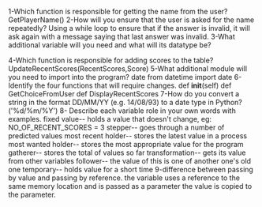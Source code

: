 1-Which function is responsible for getting the name from the user?
GetPlayerName()
2-How will you ensure that the user is asked for the name repeatedly?
Using a while loop to ensure that if the answer is invalid, it will ask again with a message saying that last answer was invalid.
3-What additional variable will you need and what will its datatype be?

4-Which function is responsible for adding scores to the table?
UpdateRecentScores(RecentScores,Score)
5-What additional module will you need to import into the program?
date      from datetime import date
6-Identify the four functions that will require changes.
def __init__(self)  def GetChoiceFromUser    def DisplayRecentScores
7-How do you convert a string in the format DD/MM/YY (e.g. 14/08/93) to a date type in Python?
 ('%d/%m/%Y')
8- Describe each variable role in your own words with examples.
fixed value-- holds a value that doesn't change, eg: NO_OF_RECENT_SCORES = 3
stepper-- goes through a number of predicted values
most recent holder-- stores the latest value in a process
most wanted holder-- stores the most appropriate value for the program
gatherer-- stores the total of values so far
transformation-- gets its value from other variables
follower-- the value of this is one of another one's old one
temporary-- holds value for a short time
9-difference between passing by value and passing by reference.
the variable uses a reference to the same memory location and is passed as a parameter 
the value is copied to the parameter.



